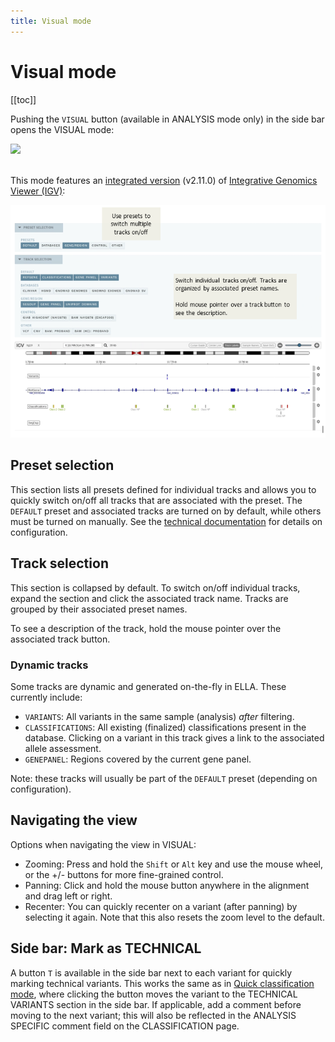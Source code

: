 ```yaml
---
title: Visual mode
---
```


# Visual mode

[[toc]]

Pushing the `VISUAL` button (available in ANALYSIS mode only) in the side bar opens the VISUAL mode:

<div class="figure"><img src="./img/sidebar_modes_visual.png"></div>
<br>

This mode features an [integrated version](https://github.com/igvteam/igv.js) (v2.11.0) of [Integrative Genomics Viewer (IGV)](http://software.broadinstitute.org/software/igv/):

<div class="figure"><img src="./img/visual.png"></div>

## Preset selection

This section lists all presets defined for individual tracks and allows you to quickly switch on/off all tracks that are associated with the preset. The `DEFAULT` preset and associated tracks are turned on by default, while others must be turned on manually. See the [technical documentation](/technical/uioptions.html#igv-in-visual) for details on configuration.


## Track selection

This section is collapsed by default. To switch on/off individual tracks, expand the section and click the associated track name. Tracks are grouped by their associated preset names. 

To see a description of the track, hold the mouse pointer over the associated track button. 

### Dynamic tracks 

Some tracks are dynamic and generated on-the-fly in ELLA. These currently include: 

- `VARIANTS`: All variants in the same sample (analysis) _after_ filtering.
- `CLASSIFICATIONS`: All existing (finalized) classifications present in the database. Clicking on a variant in this track gives a link to the associated allele assessment.
- `GENEPANEL`: Regions covered by the current gene panel.

Note: these tracks will usually be part of the `DEFAULT` preset (depending on configuration).

## Navigating the view

Options when navigating the view in VISUAL: 
- Zooming: Press and hold the `Shift` or `Alt` key and use the mouse wheel, or the +/- buttons for more fine-grained control.
- Panning: Click and hold the mouse button anywhere in the alignment and drag left or right. 
- Recenter: You can quickly recenter on a variant (after panning) by selecting it again. Note that this also resets the zoom level to the default.

## Side bar: Mark as TECHNICAL

A button `T` is available in the side bar next to each variant for quickly marking technical variants. This works the same as in [Quick classification mode](/manual/quick-classification.md), where clicking the button moves the variant to the TECHNICAL VARIANTS section in the side bar. If applicable, add a comment before moving to the next variant; this will also be reflected in the ANALYSIS SPECIFIC comment field on the CLASSIFICATION page.
